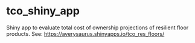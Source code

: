 # tco_shiny_app
Shiny app to evaluate total cost of ownership projections of resilient floor products.
See: https://averysaurus.shinyapps.io/tco_res_floors/ 
